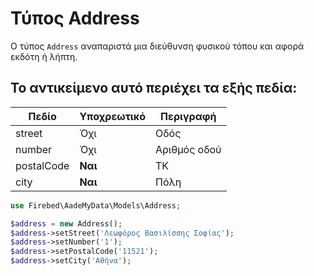 # Τύπος Address

Ο τύπος `Address` αναπαριστά μια διεύθυνση φυσικού τόπου και αφορά εκδότη ή λήπτη.

## Το αντικείμενο αυτό περιέχει τα εξής πεδία:

| Πεδίο      | Υποχρεωτικό | Περιγραφή    |
|------------|-------------|--------------|
| street     | Όχι         | Οδός         |
| number     | Όχι         | Αριθμός οδού |
| postalCode | **Ναι**     | ΤΚ           |
| city       | **Ναι**     | Πόλη         |

```php
use Firebed\AadeMyData\Models\Address;

$address = new Address();
$address->setStreet('Λεωφόρος Βασιλίσσης Σοφίας');
$address->setNumber('1');
$address->setPostalCode('11521');
$address->setCity('Αθήνα');
```